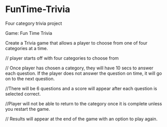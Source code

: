 # FunTime-Trivia
Four category trivia project

Game:  Fun Time Trivia

Create a Trivia game that allows a player to choose from one of four categories at a time. 

 // player starts off with four categories to choose from 

// Once player has chosen a category, they will have 10 secs to    answer each question.  If the player does not answer the question on time, it will go on to the next question.

//There will be 6 questions and a score will appear after each question is selected correct.

//Player will not be able to return to the category once it is complete unless you restart the game.

// Results will appear at the end of the game with an option to play again. 

